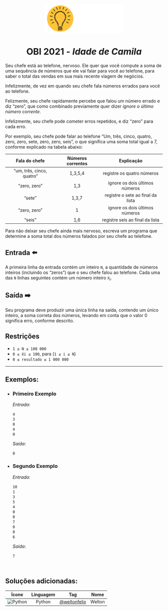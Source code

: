 <p align="center">
  <img width="250px" src="../../../docs/imagens/obi/logo-obi.svg"/> 
</p>

 <h1 align="center" style="font-weight: bold">OBI 2021 - <span style="font-style: italic">Idade de Camila</span></h1>

Seu chefe está ao telefone, nervoso. Ele quer que você compute a soma de uma sequência de números que ele vai falar para você ao telefone, para saber o total das vendas em sua mais recente viagem de negócios.

Infelizmente, de vez em quando seu chefe fala números errados para você ao telefone.

Felizmente, seu chefe rapidamente percebe que falou um número errado e diz “zero”, que como
combinado previamente quer dizer *ignore o último número corrente*.

Infelizmente, seu chefe pode cometer erros repetidos, e diz “zero” para cada erro.

Por exemplo, seu chefe pode falar ao telefone “Um, três, cinco, quatro, zero, zero, sete, zero, zero,
seis”, o que significa uma soma total igual a 7, conforme explicado na tabela abaixo:

|     **Fala do chefe**     | **Números correntes** |           **Explicação**          |
|:-------------------------:|:---------------------:|:---------------------------------:|
| “um, três, cinco, quatro” |        1,3,5,4        |     registre os quatro números    |
|        “zero, zero”       |          1,3          |   ignore os dois últimos números  |
|           “sete”          |         1,3,7         | registre o sete ao final da lista |
|        “zero, zero”       |           1           |   ignore os dois últimos números  |
|           “seis”          |          1,6          |  registre seis ao final da lista  |

Para não deixar seu chefe ainda mais nervoso, escreva um programa que determine a soma total
dos números falados por seu chefe ao telefone.

## Entrada ⬅️ 
A primeira linha da entrada contém um inteiro `N`, a quantidade de números inteiros (incluindo os “zeros”) que o seu chefe falou ao telefone. Cada uma das `N` linhas seguintes contém um número inteiro `X`<sub>i</sub>.

## Saída ➡️
Seu programa deve produzir uma única linha na saída, contendo um único inteiro, a soma correta dos números, levando em conta que o valor 0 significa erro, conforme descrito.

## Restrições
- `1 ≤ N ≤ 100 000`
- `0 ≤ Xi ≤ 100`, para (`1 ≤ i ≤ N`)
- `0 ≤ resultado ≤ 1 000 000`

---
## Exemplos:

- ### Primeiro Exemplo
  *Entrada*:
  ```
  4
  3
  0
  4
  0
  ```
  *Saída*:
  ```
  0
  ```
- ### Segundo Exemplo
  *Entrada*:
  ```
  10
  1
  3
  5
  4
  0
  0
  7
  0
  0
  6
  ```
  *Saída*:
  ```
  7
  ```

<br/>

## Soluções adicionadas:
| Ícone | Linguagem | Tag | Nome |
|:---:|:---:|:---:|:---:|
| <img width="100px" alt="Python" src="../../../docs/recursos/ícones/python.svg"> | Python | [@weltonfelix](https://github.com/weltonfelix/) | Welton |
